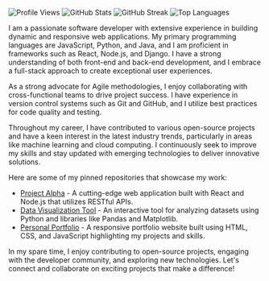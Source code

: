 ![Profile Views](https://komarev.com/ghpvc/?username=elinhelga953)
![GitHub Stats](https://github-readme-stats.vercel.app/api?username=elinhelga953&show_icons=true&count_private=true&theme=radical)
![GitHub Streak](https://streak-stats.demolab.com/?user=elinhelga953&theme=radical)
![Top Languages](https://github-readme-stats.vercel.app/api/top-langs/?username=elinhelga953&layout=compact&theme=radical)

I am a passionate software developer with extensive experience in building dynamic and responsive web applications. My primary programming languages are JavaScript, Python, and Java, and I am proficient in frameworks such as React, Node.js, and Django. I have a strong understanding of both front-end and back-end development, and I embrace a full-stack approach to create exceptional user experiences.

As a strong advocate for Agile methodologies, I enjoy collaborating with cross-functional teams to drive project success. I have experience in version control systems such as Git and GitHub, and I utilize best practices for code quality and testing.

Throughout my career, I have contributed to various open-source projects and have a keen interest in the latest industry trends, particularly in areas like machine learning and cloud computing. I continuously seek to improve my skills and stay updated with emerging technologies to deliver innovative solutions.

Here are some of my pinned repositories that showcase my work:

- [Project Alpha](https://github.com/elinhelga953/project-alpha) - A cutting-edge web application built with React and Node.js that utilizes RESTful APIs.
- [Data Visualization Tool](https://github.com/elinhelga953/data-visualization-tool) - An interactive tool for analyzing datasets using Python and libraries like Pandas and Matplotlib.
- [Personal Portfolio](https://github.com/elinhelga953/personal-portfolio) - A responsive portfolio website built using HTML, CSS, and JavaScript highlighting my projects and skills.

In my spare time, I enjoy contributing to open-source projects, engaging with the developer community, and exploring new technologies. Let's connect and collaborate on exciting projects that make a difference!
